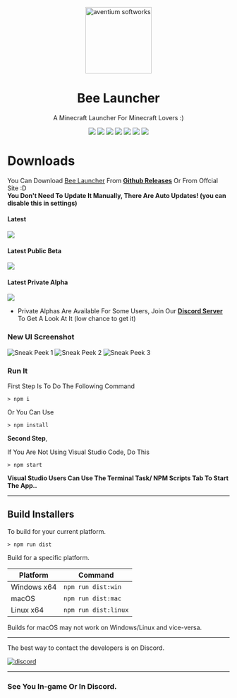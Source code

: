 <p align="center"><img src="./assets/logo.png" width="150px" height="150px" alt="aventium softworks"></p>

<h1 align="center">Bee Launcher</h1>
<p align="center">A Minecraft Launcher For Minecraft Lovers :)</p>

<div align="center">
<a href="https://hits.seeyoufarm.com"><img src="https://hits.seeyoufarm.com/api/count/incr/badge.svg?url=https%3A%2F%2Fgithub.com%2FNishant1500%2Fbee-launcher&count_bg=%2379C83D&title_bg=%23555555&icon=&icon_color=%23E7E7E7&title=Visitors&edge_flat=false"/></a>
<a href="https://discord.gg/S7CBwNzUMu" rel="Discord Server"><img src="https://img.shields.io/badge/Discord-Join%20Now-brightgreen?style=for-the-badge&logo=discord"/></a>
<img src="https://img.shields.io/badge/Version%20In%20Development-3.0.0-orange?style=for-the-badge"/>
<img src="https://img.shields.io/github/issues/Nishant1500/bee-launcher?color=blue&style=for-the-badge"/>
<img src="https://img.shields.io/badge/License-All%20Rights%20Reserved-brightgreen?style=for-the-badge"/>
<img src="https://img.shields.io/badge/Node%20Version-15.12.0-green?style=for-the-badge&logo=Node.js"/>
<img src="https://img.shields.io/badge/Copyright-2021-blue?style=for-the-badge&logo=C"/>
</div>

# Downloads
You Can Download [Bee Launcher](https://bee-launcher.ga/) From [**Github Releases**](https://github.com/Nishant1500/bee-launcher) Or From Offcial Site :D
<br>**You Don't Need To Update It Manually, There Are Auto Updates! (you can disable this in settings)**

#### Latest
[![](https://img.shields.io/badge/release-v2.5.0-blue?style=for-the-badge)](https://github.com/Nishant1500/bee-launcher/latest)

#### Latest Public Beta
[![](https://img.shields.io/badge/release-v2.2.0-orange?style=for-the-badge)](https://github.com/Nishant1500/bee-launcher/releases/tag/v2.2.0)


#### Latest Private Alpha
[![](https://img.shields.io/badge/release-v3.0.0-blueviolet?style=for-the-badge)](https://discord.gg/xckZRGyDrM)
- Private Alphas Are Available For Some Users, Join Our [**Discord Server**](https://discord.gg/xckZRGyDrM) To Get A Look At It (low chance to get it)

### New UI Screenshot
![Sneak Peek 1](https://media.discordapp.net/attachments/826481596215197762/851810674937167911/unknown.png)
![Sneak Peek 2](https://media.discordapp.net/attachments/826481596215197762/851809748189446165/unknown.png)
![Sneak Peek 3](https://media.discordapp.net/attachments/826481596215197762/844854851296559104/unknown.png)
### Run It

First Step Is To Do The Following Command
```console
> npm i
```
Or You Can Use
```console
> npm install
```
**Second Step**,

If You Are Not Using Visual Studio Code, Do This
```console
> npm start
```

**Visual Studio Users Can Use The Terminal Task/ NPM Scripts Tab To Start The App..**

---

<h2>Build Installers</h2>

To build for your current platform.

```console
> npm run dist
```

Build for a specific platform.

| Platform    | Command              |
| ----------- | -------------------- |
| Windows x64 | `npm run dist:win`   |
| macOS       | `npm run dist:mac`   |
| Linux x64   | `npm run dist:linux` |

Builds for macOS may not work on Windows/Linux and vice-versa.

---


The best way to contact the developers is on Discord.

[![discord](https://discordapp.com/api/guilds/787578856122351626/embed.png?style=banner3)](https://discord.gg/xhttps://discord.gg/xckZRGyDrM)

---

### See You In-game Or In Discord.


[nodejs]: https://nodejs.org/en/ 'Node.js'
[vscode]: https://code.visualstudio.com/ 'Visual Studio Code'
[mainprocess]: https://electronjs.org/docs/tutorial/application-architecture#main-and-renderer-processes 'Main Process'
[rendererprocess]: https://electronjs.org/docs/tutorial/application-architecture#main-and-renderer-processes 'Renderer Process'
[chromedebugger]: https://marketplace.visualstudio.com/items?itemName=msjsdiag.debugger-for-chrome 'Debugger for Chrome'
[discord]: https://discord.gg/xckZRGyDrM 'Discord'
